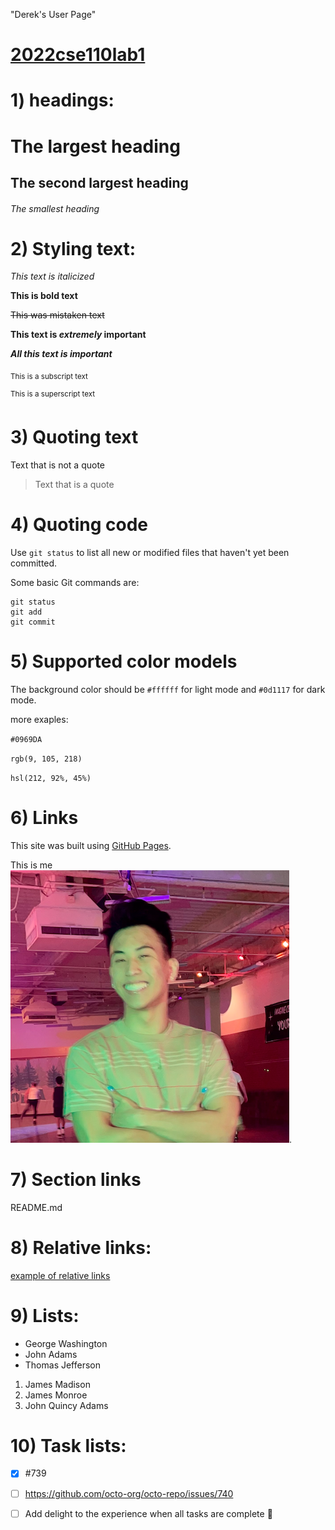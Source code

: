 
"Derek's User Page" 

# [2022cse110lab1](https://github.com/daz005/2022cse110lab1)

# 1) headings:
# The largest heading
## The second largest heading
###### The smallest heading


# 2) Styling text:

*This text is italicized*

**This is bold text**

~~This was mistaken text~~

**This text is _extremely_ important**

***All this text is important***

<sub>This is a subscript text</sub>

<sup>This is a superscript text</sup>


# 3) Quoting text

Text that is not a quote

> Text that is a quote


# 4) Quoting code

Use `git status` to list all new or modified files that haven't yet been committed.

Some basic Git commands are:
```
git status
git add
git commit
```

# 5) Supported color models

The background color should be `#ffffff` for light mode and `#0d1117` for dark mode.

more exaples: 

`#0969DA`

`rgb(9, 105, 218)`

`hsl(212, 92%, 45%)`

# 6) Links

This site was built using [GitHub Pages](https://pages.github.com/).

This is me ![Derek Zhu](./me.png).

# 7) Section links

README.md

# 8) Relative links:

[example of relative links](./README.md)

# 9) Lists:

- George Washington
- John Adams
- Thomas Jefferson

1. James Madison
2. James Monroe
3. John Quincy Adams

# 10) Task lists:

- [x] #739
- [ ] https://github.com/octo-org/octo-repo/issues/740
- [ ] Add delight to the experience when all tasks are complete :tada:


